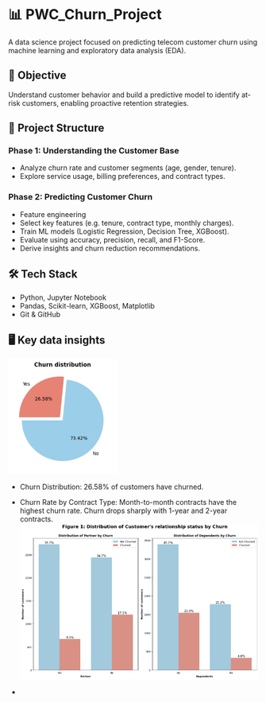 # 📊 PWC_Churn_Project

A data science project focused on predicting telecom customer churn using machine learning and exploratory data analysis (EDA).

## 🎯 Objective

Understand customer behavior and build a predictive model to identify at-risk customers, enabling proactive retention strategies.

## 🧱 Project Structure

### Phase 1: Understanding the Customer Base
- Analyze churn rate and customer segments (age, gender, tenure).
- Explore service usage, billing preferences, and contract types.

### Phase 2: Predicting Customer Churn
- Feature engineering
- Select key features (e.g. tenure, contract type, monthly charges).
- Train ML models (Logistic Regression, Decision Tree, XGBoost).
- Evaluate using accuracy, precision, recall, and F1-Score.
- Derive insights and churn reduction recommendations.

## 🛠️ Tech Stack
- Python, Jupyter Notebook
- Pandas, Scikit-learn, XGBoost, Matplotlib
- Git & GitHub

## 🖥️ Key data insights
![alt text](image.png)
-  Churn Distribution: 26.58% of customers have churned.


-  Churn Rate by Contract Type: Month-to-month contracts have the highest churn rate. Churn drops sharply with 1-year and 2-year contracts.
![alt text](image-1.png)

- 